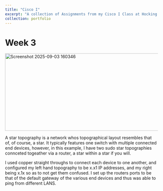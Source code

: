 ```yaml
---
title: "Cisco I"
excerpt: "A collection of Assignments from my Cisco I Class at Hocking College"
collection: portfolio
---
```



# Week 3

<img width="1133" height="255" alt="Screenshot 2025-09-03 160346" src="https://github.com/user-attachments/assets/7cb34ed0-e2eb-462d-b801-589911971043" />

A star topography is a network whos topographical layout resembles that of, of course, a star. It typically features one switch with multiple connected end devices, however, in this example, I have two sudo star topographies connceted togeather via a router, a star within a star if you will. 

I used copper straight throughs to connect each device to one another, and configured my left hand topography to be x.x1 IP addresses, and my right being x.1x so as to not get them confused. I set up the routers ports to be that of the default gateway of the various end devices and thus was able to ping from different LANS. 
